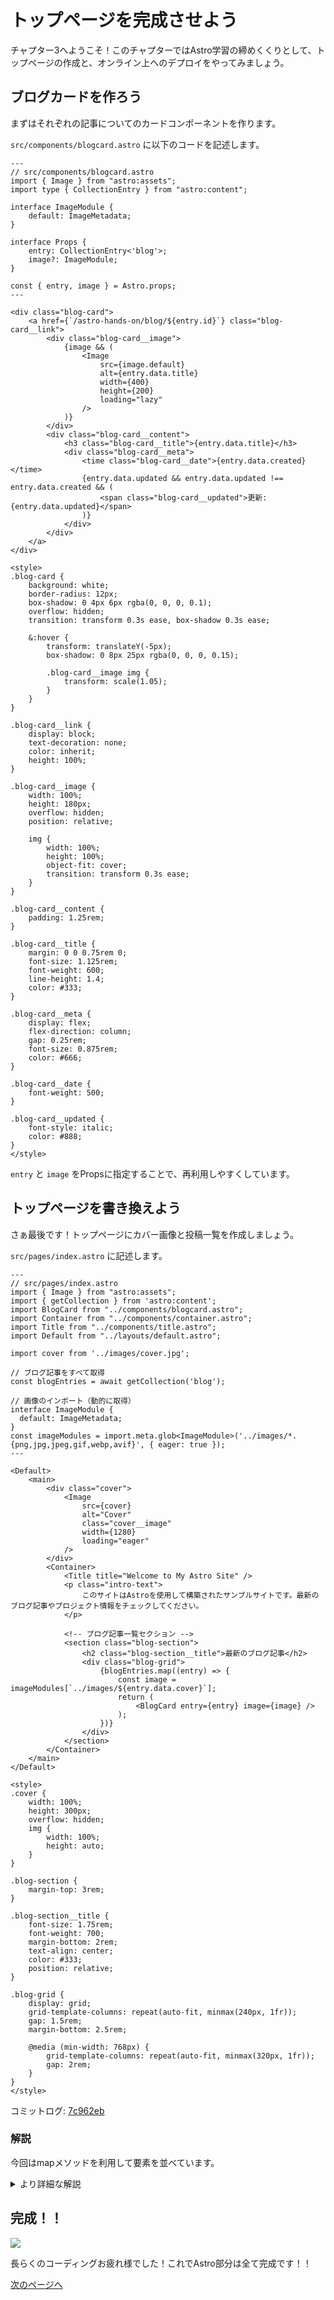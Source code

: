 # トップページを完成させよう

チャプター3へようこそ！このチャプターではAstro学習の締めくくりとして、トップページの作成と、オンライン上へのデプロイをやってみましょう。

## ブログカードを作ろう

まずはそれぞれの記事についてのカードコンポーネントを作ります。

`src/components/blogcard.astro` に以下のコードを記述します。

```astro
---
// src/components/blogcard.astro
import { Image } from "astro:assets";
import type { CollectionEntry } from "astro:content";

interface ImageModule {
	default: ImageMetadata;
}

interface Props {
	entry: CollectionEntry<'blog'>;
	image?: ImageModule;
}

const { entry, image } = Astro.props;
---

<div class="blog-card">
	<a href={`/astro-hands-on/blog/${entry.id}`} class="blog-card__link">
		<div class="blog-card__image">
			{image && (
				<Image
					src={image.default}
					alt={entry.data.title}
					width={400}
					height={200}
					loading="lazy"
				/>
			)}
		</div>
		<div class="blog-card__content">
			<h3 class="blog-card__title">{entry.data.title}</h3>
			<div class="blog-card__meta">
				<time class="blog-card__date">{entry.data.created}</time>
				{entry.data.updated && entry.data.updated !== entry.data.created && (
					<span class="blog-card__updated">更新: {entry.data.updated}</span>
				)}
			</div>
		</div>
	</a>
</div>

<style>
.blog-card {
	background: white;
	border-radius: 12px;
	box-shadow: 0 4px 6px rgba(0, 0, 0, 0.1);
	overflow: hidden;
	transition: transform 0.3s ease, box-shadow 0.3s ease;

	&:hover {
		transform: translateY(-5px);
		box-shadow: 0 8px 25px rgba(0, 0, 0, 0.15);

		.blog-card__image img {
			transform: scale(1.05);
		}
	}
}

.blog-card__link {
	display: block;
	text-decoration: none;
	color: inherit;
	height: 100%;
}

.blog-card__image {
	width: 100%;
	height: 180px;
	overflow: hidden;
	position: relative;

	img {
		width: 100%;
		height: 100%;
		object-fit: cover;
		transition: transform 0.3s ease;
	}
}

.blog-card__content {
	padding: 1.25rem;
}

.blog-card__title {
	margin: 0 0 0.75rem 0;
	font-size: 1.125rem;
	font-weight: 600;
	line-height: 1.4;
	color: #333;
}

.blog-card__meta {
	display: flex;
	flex-direction: column;
	gap: 0.25rem;
	font-size: 0.875rem;
	color: #666;
}

.blog-card__date {
	font-weight: 500;
}

.blog-card__updated {
	font-style: italic;
	color: #888;
}
</style>
```

`entry` と `image` をPropsに指定することで、再利用しやすくしています。

## トップページを書き換えよう

さぁ最後です！トップページにカバー画像と投稿一覧を作成しましょう。

`src/pages/index.astro` に記述します。

```astro
---
// src/pages/index.astro
import { Image } from "astro:assets";
import { getCollection } from 'astro:content';
import BlogCard from "../components/blogcard.astro";
import Container from "../components/container.astro";
import Title from "../components/title.astro";
import Default from "../layouts/default.astro";

import cover from '../images/cover.jpg';

// ブログ記事をすべて取得
const blogEntries = await getCollection('blog');

// 画像のインポート（動的に取得）
interface ImageModule {
  default: ImageMetadata;
}
const imageModules = import.meta.glob<ImageModule>('../images/*.{png,jpg,jpeg,gif,webp,avif}', { eager: true });
---

<Default>
	<main>
		<div class="cover">
			<Image
				src={cover}
				alt="Cover"
				class="cover__image"
				width={1280}
				loading="eager"
			/>
		</div>
		<Container>
			<Title title="Welcome to My Astro Site" />
			<p class="intro-text">
				このサイトはAstroを使用して構築されたサンプルサイトです。最新のブログ記事やプロジェクト情報をチェックしてください。
			</p>
			
			<!-- ブログ記事一覧セクション -->
			<section class="blog-section">
				<h2 class="blog-section__title">最新のブログ記事</h2>
				<div class="blog-grid">
					{blogEntries.map((entry) => {
						const image = imageModules[`../images/${entry.data.cover}`];
						return (
							<BlogCard entry={entry} image={image} />
						);
					})}
				</div>
			</section>
		</Container>
	</main>
</Default>

<style>
.cover {
	width: 100%;
	height: 300px;
	overflow: hidden;
	img {
		width: 100%;
		height: auto;
	}
}

.blog-section {
	margin-top: 3rem;
}

.blog-section__title {
	font-size: 1.75rem;
	font-weight: 700;
	margin-bottom: 2rem;
	text-align: center;
	color: #333;
	position: relative;
}

.blog-grid {
	display: grid;
	grid-template-columns: repeat(auto-fit, minmax(240px, 1fr));
	gap: 1.5rem;
	margin-bottom: 2.5rem;

	@media (min-width: 768px) {
		grid-template-columns: repeat(auto-fit, minmax(320px, 1fr));
		gap: 2rem;
	}
}
</style>
```

コミットログ: [7c962eb](https://github.com/s-union/astro-hands-on/commit/7c962eb548e88eec61a37c0b951d050943dbe9b2)

### 解説

今回はmapメソッドを利用して要素を並べています。

<details>
<summary>より詳細な解説</summary>

JSX記法では、mapメソッドの戻り値に要素を返すと配列に従って要素を並べます。

例えば、

```tsx
const names = ['Tom', 'John', 'Mary']

<div>
  {names.map((name) => {
    <div>{ name }</div>
  })}
</div>
```

のとき、

```tsx
<div>
  <div>Tom</div>
  <div>John</div>
  <div>Mary</div>
</div>
```

のように変換されるわけです。

</details>

## 完成！！

![](/docs/ch3/img/index_page.png)

長らくのコーディングお疲れ様でした！これでAstro部分は全て完成です！！

[次のページへ](/docs/ch3/2_github_pages.md)